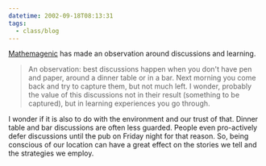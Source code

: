 ```yaml
---
datetime: 2002-09-18T08:13:31
tags:
  - class/blog
---
```

[Mathemagenic](http://radio.weblogs.com/0109961/2002/09/03.html#a214) has made an observation around discussions and learning.

> An observation: best discussions happen when you don't have pen and paper, around a dinner table or in a bar. Next morning you come back and try to capture them, but not much left. I wonder, probably the value of this discussions not in their result (something to be captured), but in learning experiences you go through.
 
I wonder if it is also to do with the environment and our trust of that. Dinner table and bar discussions are often less guarded. People even pro-actively defer discussions until the pub on Friday night for that reason. So, being conscious of our location can have a great effect on the stories we tell and the strategies we employ.